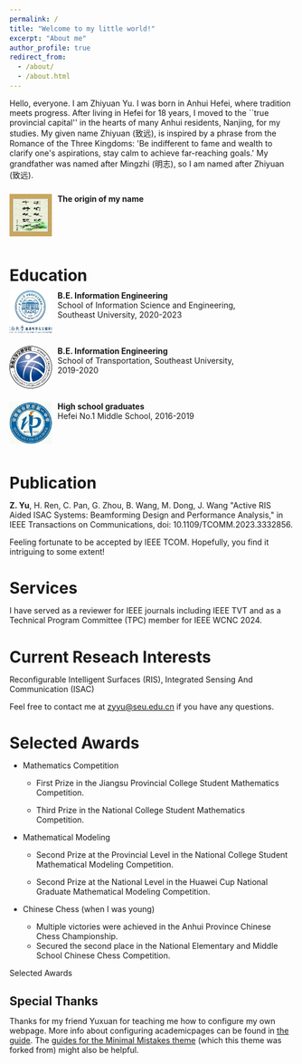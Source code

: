 ```yaml
---
permalink: /
title: "Welcome to my little world!"
excerpt: "About me"
author_profile: true
redirect_from: 
  - /about/
  - /about.html
---
```


Hello, everyone. I am Zhiyuan Yu. I was born in Anhui Hefei, where tradition meets progress. After living in Hefei for 18 years, I moved to the ``true provincial capital'' in the hearts of many Anhui residents, Nanjing, for my studies. My given name Zhiyuan (致远), is inspired by a phrase from the Romance of the Three Kingdoms: 'Be indifferent to fame and wealth to clarify one's aspirations, stay calm to achieve far-reaching goals.' My grandfather was named after Mingzhi (明志), so I am named after Zhiyuan (致远).



<div class="media">
    <span class="pull-left"><img src="images/Name.jpg" width="75px" height="75px"/></span>
    <div class="media-body">
        <div><span style="font-weight: bold">The origin of my name</span></div>
    </div>
</div>


Education
======

<meta http-equiv="Content-Type" content="text/html;charset=utf-8">
<style type="text/css">
*{padding:0;margin:0;}
.media{width:100%;margin:0 auto;border:0 solid #ccc;padding:10px 0;}
.media:after{clear:both;display:block;width:0;height:0;content:""}
.pull-left{float:left;border:0 solid #ccc}
.pull-left img{width:75px;}
.media-body{width:70%;float:left;margin-left:10px;}
</style>


<div class="media">
    <span class="pull-left"><img src="images/SEU-Radio.jpg" width="75px" height="75px"/></span>
    <div class="media-body">
        <div><span style="font-weight: bold">B.E. Information Engineering</span></div>
        <div>School of Information Science and Engineering, Southeast University,  2020-2023</div>
    </div>
</div>


<div class="media">
    <span class="pull-left"><img src="images/SEU-Trans.jpg" width="75px" height="75px"/></span>
    <div class="media-body">
        <div><span style="font-weight: bold">B.E. Information Engineering</span></div>
        <div> School of Transportation, Southeast University, 2019-2020</div>
    </div>
</div>



<div class="media">
    <span class="pull-left"><img src="images/HFYZ.jpg" width="75px" height="75px"/></span>
    <div class="media-body">
        <div><span style="font-weight: bold">High school graduates</span></div>
        <div>Hefei No.1 Middle School, 2016-2019</div>
    </div>
</div>

Publication
======
**Z. Yu**, H. Ren, C. Pan, G. Zhou, B. Wang, M. Dong, J. Wang "Active RIS Aided ISAC Systems: Beamforming Design and Performance Analysis," in IEEE Transactions on Communications, doi: 10.1109/TCOMM.2023.3332856.

Feeling fortunate to be accepted by IEEE TCOM. Hopefully, you find it intriguing to some extent!

Services
======
I have served as a reviewer for IEEE journals including IEEE TVT and as a Technical Program Committee (TPC) member for IEEE WCNC 2024.

Current Reseach Interests
======
Reconfigurable Intelligent Surfaces (RIS), Integrated Sensing And Communication (ISAC)

Feel free to contact me at zyyu@seu.edu.cn if you have any questions.

Selected Awards
======
- Mathematics Competition
  - First Prize in the Jiangsu Provincial College Student Mathematics Competition.

  - Third Prize in the National College Student Mathematics Competition.
- Mathematical Modeling
  - Second Prize at the Provincial Level in the National College Student Mathematical Modeling Competition.

  - Second Prize at the National Level in the Huawei Cup National Graduate Mathematical Modeling Competition.  

- Chinese Chess (when I was young)
  - Multiple victories were achieved in the Anhui Province Chinese Chess Championship.
  - Secured the second place in the National Elementary and Middle School Chinese Chess Competition.

Selected Awards



Special Thanks
------
Thanks for my friend Yuxuan for teaching me how to configure my own webpage. More info about configuring academicpages can be found in [the guide](https://academicpages.github.io/markdown/). The [guides for the Minimal Mistakes theme](https://mmistakes.github.io/minimal-mistakes/docs/configuration/) (which this theme was forked from) might also be helpful.
